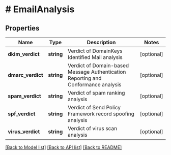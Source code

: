 # # EmailAnalysis

## Properties

Name | Type | Description | Notes
------------ | ------------- | ------------- | -------------
**dkim_verdict** | **string** | Verdict of DomainKeys Identified Mail analysis | [optional] 
**dmarc_verdict** | **string** | Verdict of Domain-based Message Authentication Reporting and Conformance analysis | [optional] 
**spam_verdict** | **string** | Verdict of spam ranking analysis | [optional] 
**spf_verdict** | **string** | Verdict of Send Policy Framework record spoofing analysis | [optional] 
**virus_verdict** | **string** | Verdict of virus scan analysis | [optional] 

[[Back to Model list]](../../README#documentation-for-models) [[Back to API list]](../../README#documentation-for-api-endpoints) [[Back to README]](../../README)


